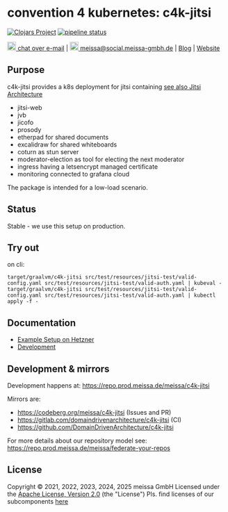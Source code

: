 # convention 4 kubernetes: c4k-jitsi
[![Clojars Project](https://img.shields.io/clojars/v/org.domaindrivenarchitecture/c4k-jitsi.svg)](https://clojars.org/org.domaindrivenarchitecture/c4k-jitsi) [![pipeline status](https://gitlab.com/domaindrivenarchitecture/c4k-jitsi/badges/master/pipeline.svg)](https://gitlab.com/domaindrivenarchitecture/c4k-jitsi/-/commits/main) 

[<img src="https://domaindrivenarchitecture.org/img/delta-chat.svg" width=20 alt="DeltaChat"> chat over e-mail](mailto:buero@meissa-gmbh.de?subject=community-chat) | [<img src="https://meissa.de/images/parts/contact/mastodon36_hue9b2464f10b18e134322af482b9c915e_5501_filter_14705073121015236177.png" width=20 alt="M"> meissa@social.meissa-gmbh.de](https://social.meissa-gmbh.de/@meissa) | [Blog](https://domaindrivenarchitecture.org) | [Website](https://meissa.de)

## Purpose

c4k-jitsi provides a k8s deployment for jitsi containing [see also Jitsi Architecture](https://jitsi.github.io/handbook/docs/architecture/)
* jitsi-web
* jvb
* jicofo
* prosody
* etherpad for shared documents
* excalidraw for shared whiteboards
* coturn as stun server
* moderator-election as tool for electing the next moderator
* ingress having a letsencrypt managed certificate
* monitoring connected to grafana cloud

The package is intended for a low-load scenario.

## Status

Stable - we use this setup on production.

## Try out

on cli:
```
target/graalvm/c4k-jitsi src/test/resources/jitsi-test/valid-config.yaml src/test/resources/jitsi-test/valid-auth.yaml | kubeval -
target/graalvm/c4k-jitsi src/test/resources/jitsi-test/valid-config.yaml src/test/resources/jitsi-test/valid-auth.yaml | kubectl apply -f -
```

## Documentation
* [Example Setup on Hetzner](doc/SetupOnHetzner.md)
* [Development](doc/Development.md)

## Development & mirrors

Development happens at: https://repo.prod.meissa.de/meissa/c4k-jitsi

Mirrors are:

* https://codeberg.org/meissa/c4k-jitsi (Issues and PR)
* https://gitlab.com/domaindrivenarchitecture/c4k-jitsi (CI)
* https://github.com/DomainDrivenArchitecture/c4k-jitsi

For more details about our repository model see: https://repo.prod.meissa.de/meissa/federate-your-repos

## License

Copyright © 2021, 2022, 2023, 2024, 2025 meissa GmbH
Licensed under the [Apache License, Version 2.0](LICENSE) (the "License")
Pls. find licenses of our subcomponents [here](doc/SUBCOMPONENT_LICENSE)
